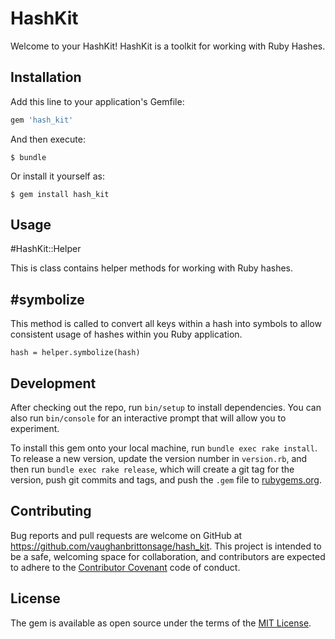 # HashKit

Welcome to your HashKit! HashKit is a toolkit for working with Ruby Hashes.

## Installation

Add this line to your application's Gemfile:

```ruby
gem 'hash_kit'
```

And then execute:

    $ bundle

Or install it yourself as:

    $ gem install hash_kit

## Usage


#HashKit::Helper

This is class contains helper methods for working with Ruby hashes.

## #symbolize

This method is called to convert all keys within a hash into symbols to allow consistent usage of hashes within you Ruby application.

    hash = helper.symbolize(hash)


## Development

After checking out the repo, run `bin/setup` to install dependencies. You can also run `bin/console` for an interactive prompt that will allow you to experiment.

To install this gem onto your local machine, run `bundle exec rake install`. To release a new version, update the version number in `version.rb`, and then run `bundle exec rake release`, which will create a git tag for the version, push git commits and tags, and push the `.gem` file to [rubygems.org](https://rubygems.org).

## Contributing

Bug reports and pull requests are welcome on GitHub at https://github.com/vaughanbrittonsage/hash_kit. This project is intended to be a safe, welcoming space for collaboration, and contributors are expected to adhere to the [Contributor Covenant](http://contributor-covenant.org) code of conduct.


## License

The gem is available as open source under the terms of the [MIT License](http://opensource.org/licenses/MIT).